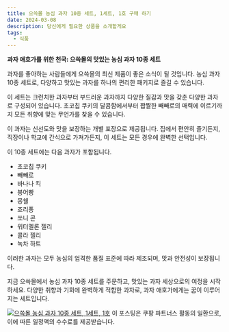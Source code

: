 ```yaml
---
title: 으쓱몰 농심 과자 10종 세트, 1세트, 1호 구매 하기
date: 2024-03-08
description: 당신에게 필요한 상품을 소개할게요
tags:
  - 식품
---
```

**과자 애호가를 위한 천국: 으쓱몰의 맛있는 농심 과자 10종 세트**

과자를 좋아하는 사람들에게 으쓱몰의 최신 제품이 좋은 소식이 될 것입니다. 농심 과자 10종 세트로, 다양하고 맛있는 과자를 하나의 편리한 패키지로 즐길 수 있습니다.

이 세트는 크런치한 과자부터 부드러운 과자까지 다양한 질감과 맛을 갖춘 다양한 과자로 구성되어 있습니다. 초코칩 쿠키의 달콤함에서부터 짭짤한 빼빼로의 매력에 이르기까지 모든 취향에 맞는 무언가를 찾을 수 있습니다.

이 과자는 신선도와 맛을 보장하는 개별 포장으로 제공됩니다. 집에서 편안히 즐기든지, 직장이나 학교에 간식으로 가져가든지, 이 세트는 모든 경우에 완벽한 선택입니다.

이 10종 세트에는 다음 과자가 포함됩니다.

* 초코칩 쿠키
* 빼빼로
* 바나나 킥
* 붕어빵
* 몽쉘
* 죠리퐁
* 쏘니 콘
* 워터멜론 젤리
* 콜라 젤리
* 녹차 하트

이러한 과자는 모두 농심의 엄격한 품질 표준에 따라 제조되며, 맛과 안전성이 보장됩니다.

지금 으쓱몰에서 농심 과자 10종 세트를 주문하고, 맛있는 과자 세상으로의 여정을 시작하세요. 다양한 취향과 기회에 완벽하게 적합한 과자로, 과자 애호가에게는 꿈이 이루어지는 세트입니다.


[![으쓱몰 농심 과자 10종 세트, 1세트, 1호](https://i.imgur.com/81F7uro.png#center)](https://link.coupang.com/re/AFFSDP?lptag=AF5033054&pageKey=7562504885&itemId=19927381132&vendorItemId=86968025372&traceid=V0-153-ba1eaecb54051992&clickBeacon=JwqSxtUeKtvM8QhLJzAAJqdfZ3TnFkwEJkqt4sj6XPtP5sA9iUj8FB6NYkchuKjCLhA2pKeoit3nrr995yoN8P7aSJugUIS801ZSbe33x_v1kmOE2Pa4GmhQdgsMFCXS1K6fT5JuVOKa4efREXUnwFDqHZn_dwVQavC5KeoJW07EQ8ty2j53jT6NghnbGYzXJvB0AYJcLTyM_uD89WMbPTKvWrzce98oZWaWHuX4b4gZmJZYEwKrbArnnhUoDfxXRaboD9UZFS_rquVaVJVzGyOJMAe_pMxNcXbRSSeOPNVSmQY9vr2xeDcnFOzZgGo3AE-ihBN4pV_iw7vCOYLG-JKOK0VR9RAKCRXXzE1yaGsw25eS3-XuSk_MSCZITB4obMUp7I3JQdL3NyVwc_7facvMWFepF9a1uRBS4-dDai7FVR876Z0wZPURyhVRjzyK5rZ2ZBjh6A0DYBdKVtIhYQzIgJYzudy6vePyuUPdVj7T9MYT8lbPU3tUJMfzie7pSb0NTCe7L3e-T44TQ0MJvJeltxT8kUIQEZesyUwJKiM4tD4ZRzUhi8P0UUFfUwXJs4oFxcP-3_ydA2gH8NPbz4vEJue4__d9rEQ7L_ci8qSvaBwkFXzOHrJDFBqrW0EgMln6wbJt3qTHuuSnE8p8jQopk1_36oZKeJy9Z3i7HdvnO6FS0bGbPl3xfzlYW66_QAqldnaVS9BfNpjqTaI4C0_-CXrbBhyImhLbZBeVCHNCR5598IpNVZAsBtPuhr604D_iKkGOYaMTOh14C6DhsFldwJ8BgcrxVdJfRQCSjEVwsZPhA6ZLzk3V1ai0HADZ1FD4LbXLoMA8uWFsoNJP7fnuqmG2PyMogXzdChwvSe7MOydC272lx96yaTE1amfH3c0n4zDEm9QEbaic3M9W10xuYfdlGb_8nZHAmCwF&requestid=20240308174513519212068847&token=31850C%7CMIXED)
이 포스팅은 쿠팡 파트너스 활동의 일환으로, 이에 따른 일정액의 수수료를 제공받습니다.


